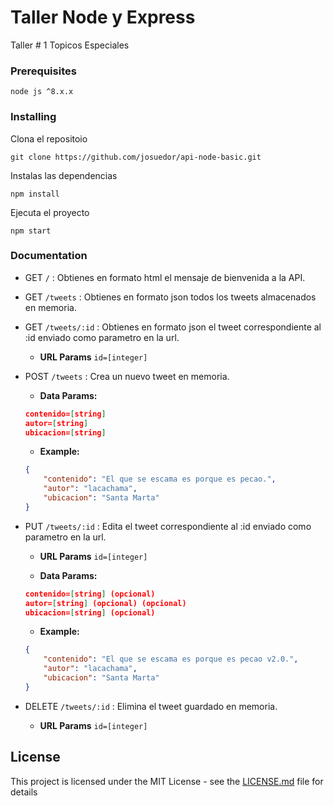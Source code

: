 # Taller Node y Express

Taller # 1 Topicos Especiales

### Prerequisites

```
node js ^8.x.x
```

### Installing

Clona el repositoio 

```
git clone https://github.com/josuedor/api-node-basic.git
```

Instalas las dependencias

```
npm install
```

Ejecuta el proyecto

```
npm start
```

### Documentation

* GET `/` : Obtienes en formato html el mensaje de bienvenida a la API.

* GET `/tweets` : Obtienes en formato json todos los tweets almacenados en memoria.

* GET `/tweets/:id` : Obtienes en formato json el tweet correspondiente al :id enviado como parametro en la url.
	* **URL Params**
	`id=[integer]`

* POST `/tweets` : Crea un nuevo tweet en memoria.
	* **Data Params:**
	```json
	contenido=[string]
	autor=[string]
	ubicacion=[string]
	```

	* **Example:**
	```json
	{
		"contenido": "El que se escama es porque es pecao.",
		"autor": "lacachama",
		"ubicacion": "Santa Marta"
	}
	 ```

* PUT `/tweets/:id` : Edita el tweet correspondiente al :id enviado como parametro en la url.
	* **URL Params**
	`id=[integer]`

	* **Data Params:**
	```json
	contenido=[string] (opcional)
	autor=[string] (opcional) (opcional)
	ubicacion=[string] (opcional)
	```

	* **Example:**
	```json
	{
		"contenido": "El que se escama es porque es pecao v2.0.",
		"autor": "lacachama",
		"ubicacion": "Santa Marta"
	}
	 ```

* DELETE `/tweets/:id` : Elimina el tweet guardado en memoria.
	* **URL Params**
	`id=[integer]`

## License

This project is licensed under the MIT License - see the [LICENSE.md](LICENSE.md) file for details
